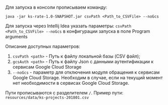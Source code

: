 Для запуска в консоли прописываем команду:

`java -jar ks-rate-1.0-SNAPSHOT.jar csvPath <Path_to_CSVFile> --noGcs`

Для запуска через Intellij Idea указать параметры:
`csvPath <Path_to_CSVFile> --noGcs`
в конфигурации запуска в поле Program arguments

Описание доступных параметров:
1. `csvPath <path>` - Путь к файлу локальной базы (CSV файл);
1. `gcsAuth <path>` - Путь к файлу Json с данными аутентификации 
   к сервисам Google Cloud Storage 
1. `--noGcs` - параметр для отключения модуля обращения 
   к сервисам Google Cloud Storage.
   Необходим в случае, если на текущий момент 
   нет необходимости в сервисах Google Cloud Storage.

Пути прописываются с разделителем `/`. 
Пример пути: `resources/data/ks-projects-201801.csv`